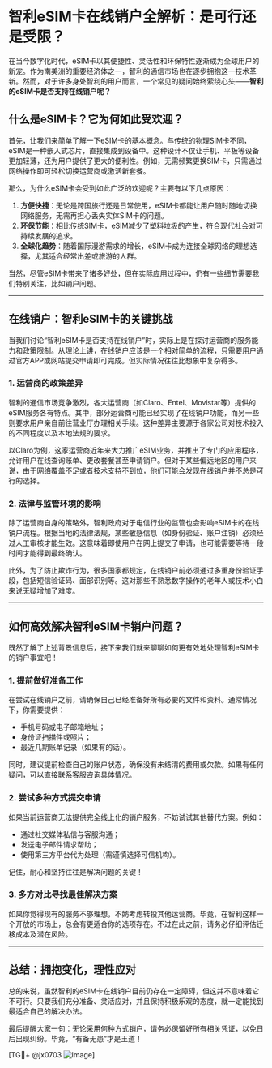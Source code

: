 # 智利eSIM卡在线销户全解析：是可行还是受限？

在当今数字化时代，eSIM卡以其便捷性、灵活性和环保特性逐渐成为全球用户的新宠。作为南美洲的重要经济体之一，智利的通信市场也在逐步拥抱这一技术革新。然而，对于许多身处智利的用户而言，一个常见的疑问始终萦绕心头——**智利的eSIM卡是否支持在线销户呢？**

## 什么是eSIM卡？它为何如此受欢迎？

首先，让我们来简单了解一下eSIM卡的基本概念。与传统的物理SIM卡不同，eSIM是一种嵌入式芯片，直接集成到设备中。这种设计不仅让手机、平板等设备更加轻薄，还为用户提供了更大的便利性。例如，无需频繁更换SIM卡，只需通过网络操作即可轻松切换运营商或激活新套餐。

那么，为什么eSIM卡会受到如此广泛的欢迎呢？主要有以下几点原因：

1. **方便快捷**：无论是跨国旅行还是日常使用，eSIM卡都能让用户随时随地切换网络服务，无需再担心丢失实体SIM卡的问题。
2. **环保节能**：相比传统SIM卡，eSIM减少了塑料垃圾的产生，符合现代社会对可持续发展的追求。
3. **全球化趋势**：随着国际漫游需求的增长，eSIM卡成为连接全球网络的理想选择，尤其适合经常出差或旅游的人群。

当然，尽管eSIM卡带来了诸多好处，但在实际应用过程中，仍有一些细节需要我们特别关注，比如销户问题。

---

## 在线销户：智利eSIM卡的关键挑战

当我们讨论“智利eSIM卡是否支持在线销户”时，实际上是在探讨运营商的服务能力和政策限制。从理论上讲，在线销户应该是一个相对简单的流程，只需要用户通过官方APP或网站提交申请即可完成。但实际情况往往比想象中复杂得多。

### 1. **运营商的政策差异**
智利的通信市场竞争激烈，各大运营商（如Claro、Entel、Movistar等）提供的eSIM服务各有特点。其中，部分运营商可能已经实现了在线销户功能，而另一些则要求用户亲自前往营业厅办理相关手续。这种差异主要源于各家公司对技术投入的不同程度以及本地法规的要求。

以Claro为例，这家运营商近年来大力推广eSIM业务，并推出了专门的应用程序，允许用户在线查询账单、更改套餐甚至申请销户。但对于某些偏远地区的用户来说，由于网络覆盖不足或者技术支持不到位，他们可能会发现在线销户并不总是可行的选择。

### 2. **法律与监管环境的影响**
除了运营商自身的策略外，智利政府对于电信行业的监管也会影响eSIM卡的在线销户流程。根据当地的法律法规，某些敏感信息（如身份验证、账户注销）必须经过人工审核才能生效。这意味着即使用户在网上提交了申请，也可能需要等待一段时间才能得到最终确认。

此外，为了防止欺诈行为，很多国家都规定，在线销户前必须通过多重身份验证手段，包括短信验证码、面部识别等。这对那些不熟悉数字操作的老年人或技术小白来说无疑增加了难度。

---

## 如何高效解决智利eSIM卡销户问题？

既然了解了上述背景信息后，接下来我们就来聊聊如何更有效地处理智利eSIM卡的销户事宜吧！

### 1. 提前做好准备工作
在尝试在线销户之前，请确保自己已经准备好所有必要的文件和资料。通常情况下，你需要提供：
- 手机号码或电子邮箱地址；
- 身份证扫描件或照片；
- 最近几期账单记录（如果有的话）。

同时，建议提前检查自己的账户状态，确保没有未结清的费用或欠款。如果有任何疑问，可以直接联系客服咨询具体情况。

### 2. 尝试多种方式提交申请
如果当前运营商无法提供完全线上化的销户服务，不妨试试其他替代方案。例如：
- 通过社交媒体私信与客服沟通；
- 发送电子邮件请求帮助；
- 使用第三方平台代为处理（需谨慎选择可信机构）。

记住，耐心和坚持往往是解决问题的关键！

### 3. 多方对比寻找最佳解决方案
如果你觉得现有的服务不够理想，不妨考虑转投其他运营商。毕竟，在智利这样一个开放的市场上，总会有更适合你的选项存在。不过在此之前，请务必仔细评估迁移成本及潜在风险。

---

## 总结：拥抱变化，理性应对

总的来说，虽然智利的eSIM卡在线销户目前仍存在一定障碍，但这并不意味着它不可行。只要我们充分准备、灵活应对，并且保持积极乐观的态度，就一定能找到最适合自己的解决办法。

最后提醒大家一句：无论采用何种方式销户，请务必保留好所有相关凭证，以免日后出现纠纷。毕竟，“有备无患”才是王道！

[TG💪+ @jx0703 ![Image](https://github.com/user-attachments/assets/dbca1d08-cadb-493c-b0ec-ad6f7a83f270)]